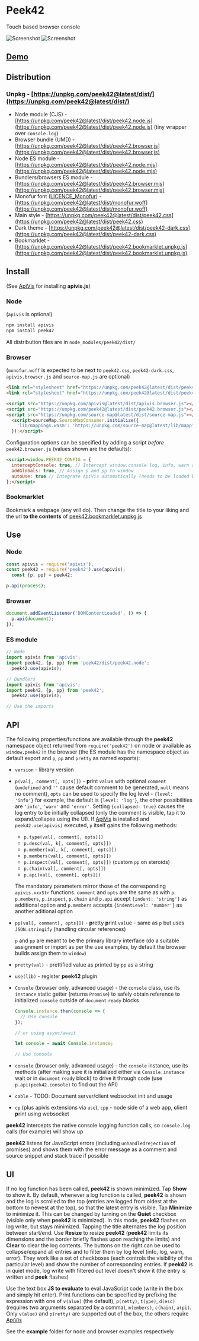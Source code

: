 # Peek42

Touch based browser console

![Screenshot](./screenshot.png)
![Screenshot](./screenshot1.png)

## [Demo](https://rpeev.github.io/peek42/)

## Distribution

### Unpkg - [https://unpkg.com/peek42@latest/dist/](https://unpkg.com/peek42@latest/dist/)

- Node module (CJS) - [https://unpkg.com/peek42@latest/dist/peek42.node.js](https://unpkg.com/peek42@latest/dist/peek42.node.js) (tiny wrapper over `console.log`)
- Browser bundle (UMD) - [https://unpkg.com/peek42@latest/dist/peek42.browser.js](https://unpkg.com/peek42@latest/dist/peek42.browser.js)
- Node ES module - [https://unpkg.com/peek42@latest/dist/peek42.node.mjs](https://unpkg.com/peek42@latest/dist/peek42.node.mjs)
- Bundlers/browsers ES module - [https://unpkg.com/peek42@latest/dist/peek42.browser.mjs](https://unpkg.com/peek42@latest/dist/peek42.browser.mjs)
- Monofur font ([LICENCE_Monofur](https://unpkg.com/peek42@latest/LICENCE_Monofur)) - [https://unpkg.com/peek42@latest/dist/monofur.woff](https://unpkg.com/peek42@latest/dist/monofur.woff)
- Main style - [https://unpkg.com/peek42@latest/dist/peek42.css](https://unpkg.com/peek42@latest/dist/peek42.css)
- Dark theme - [https://unpkg.com/peek42@latest/dist/peek42-dark.css](https://unpkg.com/peek42@latest/dist/peek42-dark.css)
- Bookmarklet - [https://unpkg.com/peek42@latest/dist/peek42.bookmarklet.unpkg.js](https://unpkg.com/peek42@latest/dist/peek42.bookmarklet.unpkg.js)

## Install

(See [ApiVis](https://github.com/rpeev/apivis) for installing **apivis.js**)

### Node

(`apivis` is optional)

```bash
npm install apivis
npm install peek42
```

All distribution files are in `node_modules/peek42/dist/`

### Browser

(`monofur.woff` is expected to be next to `peek42.css`, `peek42-dark.css`, `apivis.browser.js` and `source-map.js` are optional)

```html
<link rel="stylesheet" href="https://unpkg.com/peek42@latest/dist/peek42.css" />
<link rel="stylesheet" href="https://unpkg.com/peek42@latest/dist/peek42-dark.css" />

<script src="https://unpkg.com/apivis@latest/dist/apivis.browser.js"></script>
<script src="https://unpkg.com/peek42@latest/dist/peek42.browser.js"></script>
<script src="https://unpkg.com/source-map@latest/dist/source-map.js"></script>
  <script>sourceMap.SourceMapConsumer.initialize({
    'lib/mappings.wasm': 'https://unpkg.com/source-map@latest/lib/mappings.wasm'
  });</script>
```

Configuration options can be specified by adding a script *before* `peek42.browser.js` (values shown are the defaults):

```html
<script>window.PEEK42_CONFIG = {
  interceptConsole: true, // Intercept window.console log, info, warn and error calls
  addGlobals: true, // Assign p and pp to window
  autoUse: true // Integrate ApiVis automatically (needs to be loaded before Peek42)
};</script>
```

### Bookmarklet

Bookmark a webpage (any will do). Then change the title to your liking and the url **to the contents** of [peek42.bookmarklet.unpkg.js](https://unpkg.com/peek42@latest/dist/peek42.bookmarklet.unpkg.js)

## Use

### Node

```javascript
const apivis = require('apivis');
const peek42 = require('peek42').use(apivis);
  const {p, pp} = peek42;

p.api(process);
```

### Browser

```javascript
document.addEventListener('DOMContentLoaded', () => {
  p.api(document);
});
```

### ES module

```javascript
// Node
import apivis from 'apivis';
import peek42, {p, pp} from 'peek42/dist/peek42.node';
  peek42.use(apivis);

// Bundlers
import apivis from 'apivis';
import peek42, {p, pp} from 'peek42';
  peek42.use(apivis);

// Use the imports
```

## API

The following properties/functions are available through the **peek42** namespace object returned from `require('peek42')` on node or available as `window.peek42` in the browser (the ES module has the namespace object as default export and `p`, `pp` and `pretty` as named exports):

- `version` - library version
- `p(val[, comment[, opts]])` - **p**rint `val`ue with optional `comment` (`undefined` and `''` cause default comment to be generated, `null` means no comment), `opts` can be used to specify the log level - `{level: 'info'}` for example, the default is `{level: 'log'}`, the other possibilities are `'info'`, `'warn'` and `'error'`. Setting `{collapsed: true}` causes the log entry to be initially collapsed (only the comment is visible, tap it to expand/collapse using the UI). If [ApiVis](https://github.com/rpeev/apivis) is installed and `peek42.use(apivis)` executed, `p` itself gains the following methods:
    - `p.type(val[, comment[, opts]])`
    - `p.desc(val, k[, comment[, opts]])`
    - `p.member(val, k[, comment[, opts]])`
    - `p.members(val[, comment[, opts]])`
    - `p.inspect(val[, comment[, opts]])` (custom `pp` on steroids)
    - `p.chain(val[, comment[, opts]])`
    - `p.api(val[, comment[, opts]])`

    The mandatory parameters mirror those of the corresponding `apivis.xxxStr` functions. `comment` and `opts` are the same as with `p`. `p.members`, `p.inspect`, `p.chain` and `p.api` accept `{indent: 'string'}` as additional option and `p.members` accepts `{indentLevel: 'number'}` as another aditional option
- `pp(val[, comment[, opts]])` - **p**retty **p**rint `val`ue - same as `p` but uses `JSON.stringify` (handling circular references)

    `p` and `pp` are meant to be the primary library interface (do a suitable assignment or import as per the use examples, by default the browser builds assign them to `window`)
- `pretty(val)` - prettified value as printed by `pp` as a string
- `use(lib)` - register **peek42** plugin
- `Console` (browser only, advanced usage) - the `console` class, use its `instance` static getter (returns `Promise`) to safely obtain reference to initialized `console` outside of `document` `ready` blocks

    ```javascript
    Console.instance.then(console => {
      // Use console
    });

    // or using async/await

    let console = await Console.instance;

    // Use console
    ```
- `console` (browser only, advanced usage) - the `console` instance, use its methods (after making sure it is initialized either via `Console.instance` wait or in `document` `ready` block) to drive it through code (use `p.api(peek42.console)` to find out the API)
- `cable` - TODO: Document server/client websocket init and usage
- `cp` (plus apivis extensions via `use`), `cpp` - node side of a web app, **c**lient **p**rint using websocket

**peek42** intercepts the native console logging function calls, so `console.log` calls (for example) will show up

**peek42** listens for JavaScript errors (including `unhandledrejection` of promises) and shows them with the error message as a comment and source snippet and stack trace if possible

## UI

If no log function has been called, **peek42** is shown minimized. Tap **Show** to show it. By default, whenever a log function is called, **peek42** is shown and the log is scrolled to the top (entries are logged from oldest at the bottom to newest at the top), so that the latest entry is visible. Tap **Minimize** to minimize it. This can be changed by turning on the **Quiet** checkbox (visible only when **peek42** is minimized). In this mode, **peek42** flashes on log write, but stays minimized. Tapping the title alternates the log position between start/end. Use **Resize** to resize **peek42** (**peek42** limits its dimensions and the border briefly flashes upon reaching the limits) and **Clear** to clear the log contents. The buttons on the right can be used to collapse/expand all entries and to filter them by log level (info, log, warn, error). They work like a set of checkboxes (each controls the visibility of the particular level) and show the number of corresponding entries. If **peek42** is in quiet mode, log write with filtered out level doesn't show it (the entry is written and **peek** flashes)

Use the text box **JS to evaluate** to eval JavaScript code (write in the box and simply hit enter). Print functions can be specified by prefixing the expression with one of `v(alue)` (the default), `p(retty)`, `t(ype)`, `d(esc)` (requires two arguments separated by a comma), `m(embers)`, `c(hain)`, `a(pi)`. Only `v(alue)` and `p(retty)` are supported out of the box, the others require [ApiVis](https://github.com/rpeev/apivis)

See the **example** folder for node and browser examples respectively
